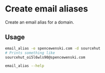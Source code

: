 # Create email aliases

Create an email alias for a domain.

## Usage

```bash
email_alias -e spencewenski.com -d sourcehut
# Prints something like
sourcehut_oi5l6wls90@spencewenski.com
```

```bash
email_alias --help
```
